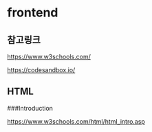 # frontend

## 참고링크

https://www.w3schools.com/

https://codesandbox.io/

## HTML

###Introduction

https://www.w3schools.com/html/html_intro.asp
